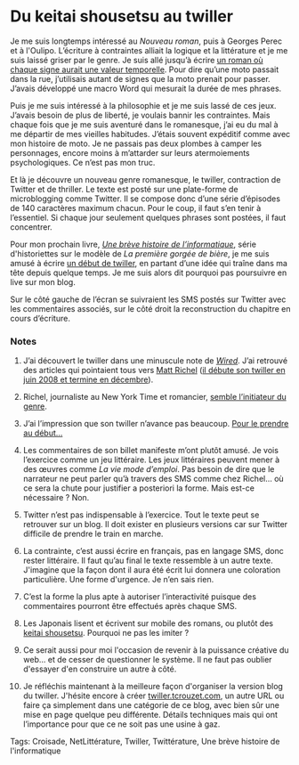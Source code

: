 # Du keitai shousetsu au twiller

Je me suis longtemps intéressé au *Nouveau roman*, puis à Georges Perec et à l'Oulipo. L’écriture à contraintes alliait la logique et la littérature et je me suis laissé griser par le genre. Je suis allé jusqu’à écrire [un roman où chaque signe aurait une valeur temporelle](http://blog.tcrouzet.com/equinoxe-automne/). Pour dire qu’une moto passait dans la rue, j’utilisais autant de signes que la moto prenait pour passer. J’avais développé une macro Word qui mesurait la durée de mes phrases.

Puis je me suis intéressé à la philosophie et je me suis lassé de ces jeux. J’avais besoin de plus de liberté, je voulais bannir les contraintes. Mais chaque fois que je me suis aventuré dans le romanesque, j’ai eu du mal à me départir de mes vieilles habitudes. J’étais souvent expéditif comme avec mon histoire de moto. Je ne passais pas deux plombes à camper les personnages, encore moins à m’attarder sur leurs atermoiements psychologiques. Ce n’est pas mon truc.

Et là je découvre un nouveau genre romanesque, le twiller, contraction de Twitter et de thriller. Le texte est posté sur une plate-forme de microblogging comme Twitter. Il se compose donc d’une série d’épisodes de 140 caractères maximum chacun. Pour le coup, il faut s’en tenir à l’essentiel. Si chaque jour seulement quelques phrases sont postées, il faut concentrer.

Pour mon prochain livre, [*Une brève histoire de l’informatique*](http://blog.tcrouzet.com/une-breve-histoire-de-linformatique/), série d'historiettes sur le modèle de *La première gorgée de bière*, je me suis amusé à écrire [un début de twiller](http://blog.tcrouzet.com/2009/03/18/twiller-twitteroman-erotwit%E2%80%A6/), en partant d’une idée qui traîne dans ma tête depuis quelque temps. Je me suis alors dit pourquoi pas poursuivre en live sur mon blog.

Sur le côté gauche de l’écran se suivraient les SMS postés sur Twitter avec les commentaires associés, sur le côté droit la reconstruction du chapitre en cours d’écriture.

### Notes

1. J’ai découvert le twiller dans une minuscule note de *[Wired](http://www.wired.com/culture/culturereviews/magazine/16-12/st_jw)*. J’ai retrouvé des articles qui pointaient tous vers [Matt Richel](http://www.mattrichtel.com/) ([il débute son twiller en juin 2008 et termine en décembre](http://twitter.com/mrichtel/status/830883447)).

2. Richel, journaliste au New York Time et romancier, [semble l’initiateur du genre](http://bits.blogs.nytimes.com/2008/08/29/introducing-the-twiller/).

3. J’ai l’impression que son twiller n’avance pas beaucoup. [Pour le prendre au début…](http://twitter.com/mrichtel?page=10)

4. Les commentaires de son billet manifeste m’ont plutôt amusé. Je vois l’exercice comme un jeu littéraire. Les jeux littéraires peuvent mener à des œuvres comme *La vie mode d’emploi*. Pas besoin de dire que le narrateur ne peut parler qu’à travers des SMS comme chez Richel… où ce sera la chute pour justifier a posteriori la forme. Mais est-ce nécessaire ? Non.

5. Twitter n’est pas indispensable à l’exercice. Tout le texte peut se retrouver sur un blog. Il doit exister en plusieurs versions car sur Twitter difficile de prendre le train en marche.

6. La contrainte, c’est aussi écrire en français, pas en langage SMS, donc rester littéraire. Il faut qu’au final le texte ressemble à un autre texte. J'imagine que la façon dont il aura été écrit lui donnera une coloration particulière. Une forme d'urgence. Je n’en sais rien.

7. C’est la forme la plus apte à autoriser l’interactivité puisque des commentaires pourront être effectués après chaque SMS.

8. Les Japonais lisent et écrivent sur mobile des romans, ou plutôt des [keitai shousetsu](http://www.smh.com.au/news/mobiles--handhelds/in-japan-cellular-storytelling-is-all-the-rage/2007/12/03/1196530522543.html). Pourquoi ne pas les imiter ?

9. Ce serait aussi pour moi l'occasion de revenir à la puissance créative du web... et de cesser de questionner le système. Il ne faut pas oublier d'essayer d'en construire un autre à côté.

10. Je réfléchis maintenant à la meilleure façon d'organiser la version blog du twiller. J'hésite encore à créer [twiller.tcrouzet.com](http://twiller.tcrouzet.com), un autre URL ou faire ça simplement dans une catégorie de ce blog, avec bien sûr une mise en page quelque peu différente. Détails techniques mais qui ont l’importance pour que ce ne soit pas une usine à gaz.

Tags: Croisade, NetLittérature, Twiller, Twittérature, Une brève histoire de l'informatique